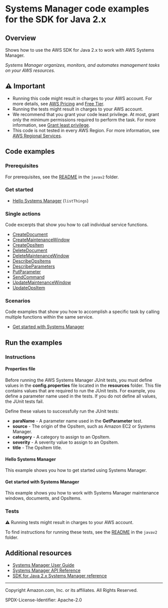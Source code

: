 # Systems Manager code examples for the SDK for Java 2.x

## Overview

Shows how to use the AWS SDK for Java 2.x to work with AWS Systems Manager.

<!--custom.overview.start-->
<!--custom.overview.end-->

_Systems Manager organizes, monitors, and automates management tasks on your AWS resources._

## ⚠ Important

* Running this code might result in charges to your AWS account. For more details, see [AWS Pricing](https://aws.amazon.com/pricing/) and [Free Tier](https://aws.amazon.com/free/).
* Running the tests might result in charges to your AWS account.
* We recommend that you grant your code least privilege. At most, grant only the minimum permissions required to perform the task. For more information, see [Grant least privilege](https://docs.aws.amazon.com/IAM/latest/UserGuide/best-practices.html#grant-least-privilege).
* This code is not tested in every AWS Region. For more information, see [AWS Regional Services](https://aws.amazon.com/about-aws/global-infrastructure/regional-product-services).

<!--custom.important.start-->
<!--custom.important.end-->

## Code examples

### Prerequisites

For prerequisites, see the [README](../../README.md#Prerequisites) in the `javav2` folder.


<!--custom.prerequisites.start-->
<!--custom.prerequisites.end-->

### Get started

- [Hello Systems Manager](src/main/java/com/example/ssm/HelloSSM.java#L6) (`listThings`)


### Single actions

Code excerpts that show you how to call individual service functions.

- [CreateDocument](src/main/java/com/example/scenario/SSMActions.java#L481)
- [CreateMaintenanceWindow](src/main/java/com/example/scenario/SSMActions.java#L569)
- [CreateOpsItem](src/main/java/com/example/scenario/SSMActions.java#L314)
- [DeleteDocument](src/main/java/com/example/scenario/SSMActions.java#L92)
- [DeleteMaintenanceWindow](src/main/java/com/example/scenario/SSMActions.java#L131)
- [DescribeOpsItems](src/main/java/com/example/scenario/SSMActions.java#L210)
- [DescribeParameters](src/main/java/com/example/ssm/GetParameter.java#L6)
- [PutParameter](src/main/java/com/example/ssm/PutParameter.java#L6)
- [SendCommand](src/main/java/com/example/scenario/SSMActions.java#L385)
- [UpdateMaintenanceWindow](src/main/java/com/example/scenario/SSMActions.java#L532)
- [UpdateOpsItem](src/main/java/com/example/scenario/SSMActions.java#L170)

### Scenarios

Code examples that show you how to accomplish a specific task by calling multiple
functions within the same service.

- [Get started with Systems Manager](src/main/java/com/example/scenario/SSMScenario.java)


<!--custom.examples.start-->
<!--custom.examples.end-->

## Run the examples

### Instructions


<!--custom.instructions.start-->

#### Properties file

Before running the AWS Systems Manager JUnit tests, you must define values in the **config.properties** file located in the **resources** folder. This file contains values that are required to run the JUnit tests. For example, you define a parameter name used in the tests. If you do not define all values, the JUnit tests fail.

Define these values to successfully run the JUnit tests:

- **paraName** - A parameter name used in the **GetParameter** test.
- **source** - The origin of the OpsItem, such as Amazon EC2 or Systems Manager.
- **category** - A category to assign to an OpsItem.
- **severity** - A severity value to assign to an OpsItem.
- **title** - The OpsItem title.

<!--custom.instructions.end-->

#### Hello Systems Manager

This example shows you how to get started using Systems Manager.



#### Get started with Systems Manager

This example shows you how to work with Systems Manager maintenance windows, documents, and OpsItems.


<!--custom.scenario_prereqs.ssm_Scenario.start-->
<!--custom.scenario_prereqs.ssm_Scenario.end-->


<!--custom.scenarios.ssm_Scenario.start-->
<!--custom.scenarios.ssm_Scenario.end-->

### Tests

⚠ Running tests might result in charges to your AWS account.


To find instructions for running these tests, see the [README](../../README.md#Tests)
in the `javav2` folder.



<!--custom.tests.start-->
<!--custom.tests.end-->

## Additional resources

- [Systems Manager User Guide](https://docs.aws.amazon.com/systems-manager/latest/userguide/what-is-systems-manager.html)
- [Systems Manager API Reference](https://docs.aws.amazon.com/systems-manager/latest/APIReference/Welcome.html)
- [SDK for Java 2.x Systems Manager reference](https://sdk.amazonaws.com/java/api/latest/software/amazon/awssdk/services/ssm/package-summary.html)

<!--custom.resources.start-->
<!--custom.resources.end-->

---

Copyright Amazon.com, Inc. or its affiliates. All Rights Reserved.

SPDX-License-Identifier: Apache-2.0